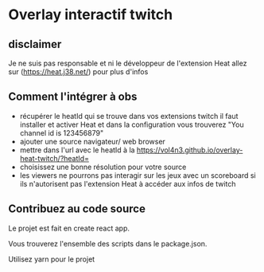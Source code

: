 # Overlay interactif twitch
## disclaimer
Je ne suis pas responsable et ni le développeur de l'extension Heat
allez sur (https://heat.j38.net/) pour plus d'infos

## Comment l'intégrer à obs

* récupérer le heatId qui se trouve dans vos extensions twitch
  il faut installer et activer Heat et dans la configuration vous trouverez
  "You channel id is 123456879"
* ajouter une source navigateur/ web browser
* mettre dans l'url avec le heatId à la https://vol4n3.github.io/overlay-heat-twitch/?heatId=
* choisissez une bonne résolution pour votre source
* les viewers ne pourrons pas interagir sur les jeux avec un scoreboard si ils n'autorisent pas l'extension Heat à accéder aux infos de twitch

## Contribuez au code source

Le projet est fait en create react app.

Vous trouverez l'ensemble des scripts dans le package.json.

Utilisez yarn pour le projet